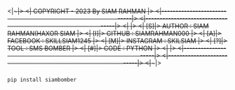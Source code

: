 
###
<|~~~~~~~~~~~~~~~~~~~~~~~~~~~~~~~~~~~~~~~~~~~~~~~~~~~~~~~~~~~~~~~~~~~|>
<|               COPYRIGHT - 2023 By SIAM RAHMAN                     |>
<|-------------------------------------------------------------------|>
<|-------------------------------------------------------------------|>
<|                                                                   |>
<|           [S]|> AUTHOR    :   SIAM RAHMAN(HAXOR SIAM              |>
<|           [I]|> GITHUB    :   SIAMRAHMAN000                       |>
<|           [A]|> FACEBOOK  :   SKILLSIAM1245                       |>
<|           [M]|> INSTAGRAM :   SKILSIAM                            |>
<|           [?]|> TOOL      :   SMS BOMBER                          |>
<|           [#]|> CODE      :   PYTHON                              |>
<|                                                                   |>
<|-------------------------------------------------------------------|>
<|-------------------------------------------------------------------|>
<|~~~~~~~~~~~~~~~~~~~~~~~~~~~~~~~~~~~~~~~~~~~~~~~~~~~~~~~~~~~~~~~~~~~|>
###

```
pip install siambomber
```
